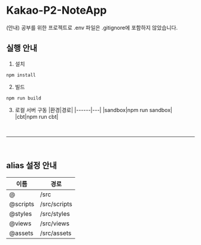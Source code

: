 # Kakao-P2-NoteApp

(안내) 공부를 위한 프로젝트로 .env 파일은 .gitignore에 포함하지 않았습니다.


<h2>실행 안내</h2>

1. 설치
```
npm install
```

2. 빌드
```
npm run build
```

3. 로컬 서버 구동
|환경|경로|
|------|---|
|sandbox|npm run sandbox|
|cbt|npm run cbt|
<br>

---

<br>
<h2>alias 설정 안내</h2>

|이름|경로|
|------|---|
|@|/src|
|@scripts|/src/scripts|
|@styles|/src/styles|
|@views|/src/views|
|@assets|/src/assets|